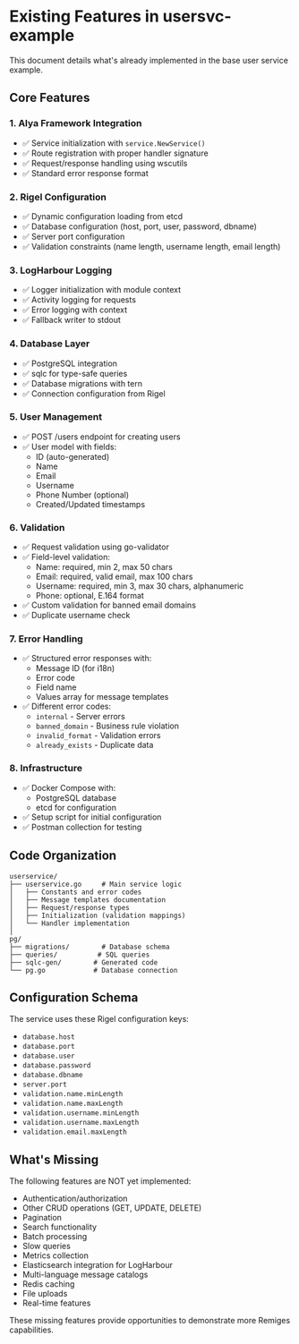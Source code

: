 # Existing Features in usersvc-example

This document details what's already implemented in the base user service example.

## Core Features

### 1. Alya Framework Integration
- ✅ Service initialization with `service.NewService()`
- ✅ Route registration with proper handler signature
- ✅ Request/response handling using wscutils
- ✅ Standard error response format

### 2. Rigel Configuration
- ✅ Dynamic configuration loading from etcd
- ✅ Database configuration (host, port, user, password, dbname)
- ✅ Server port configuration
- ✅ Validation constraints (name length, username length, email length)

### 3. LogHarbour Logging
- ✅ Logger initialization with module context
- ✅ Activity logging for requests
- ✅ Error logging with context
- ✅ Fallback writer to stdout

### 4. Database Layer
- ✅ PostgreSQL integration
- ✅ sqlc for type-safe queries
- ✅ Database migrations with tern
- ✅ Connection configuration from Rigel

### 5. User Management
- ✅ POST /users endpoint for creating users
- ✅ User model with fields:
  - ID (auto-generated)
  - Name
  - Email
  - Username
  - Phone Number (optional)
  - Created/Updated timestamps

### 6. Validation
- ✅ Request validation using go-validator
- ✅ Field-level validation:
  - Name: required, min 2, max 50 chars
  - Email: required, valid email, max 100 chars
  - Username: required, min 3, max 30 chars, alphanumeric
  - Phone: optional, E.164 format
- ✅ Custom validation for banned email domains
- ✅ Duplicate username check

### 7. Error Handling
- ✅ Structured error responses with:
  - Message ID (for i18n)
  - Error code
  - Field name
  - Values array for message templates
- ✅ Different error codes:
  - `internal` - Server errors
  - `banned_domain` - Business rule violation
  - `invalid_format` - Validation errors
  - `already_exists` - Duplicate data

### 8. Infrastructure
- ✅ Docker Compose with:
  - PostgreSQL database
  - etcd for configuration
- ✅ Setup script for initial configuration
- ✅ Postman collection for testing

## Code Organization

```
userservice/
├── userservice.go     # Main service logic
│   ├── Constants and error codes
│   ├── Message templates documentation
│   ├── Request/response types
│   ├── Initialization (validation mappings)
│   └── Handler implementation
│
pg/
├── migrations/        # Database schema
├── queries/          # SQL queries
├── sqlc-gen/        # Generated code
└── pg.go            # Database connection
```

## Configuration Schema

The service uses these Rigel configuration keys:
- `database.host`
- `database.port`
- `database.user`
- `database.password`
- `database.dbname`
- `server.port`
- `validation.name.minLength`
- `validation.name.maxLength`
- `validation.username.minLength`
- `validation.username.maxLength`
- `validation.email.maxLength`

## What's Missing

The following features are NOT yet implemented:
- Authentication/authorization
- Other CRUD operations (GET, UPDATE, DELETE)
- Pagination
- Search functionality
- Batch processing
- Slow queries
- Metrics collection
- Elasticsearch integration for LogHarbour
- Multi-language message catalogs
- Redis caching
- File uploads
- Real-time features

These missing features provide opportunities to demonstrate more Remiges capabilities.